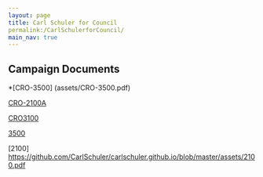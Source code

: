 ```yaml
---
layout: page
title: Carl Schuler for Council
permalink:/CarlSchulerforCouncil/
main_nav: true
---
```

## Campaign Documents

*[CRO-3500] (assets/CRO-3500.pdf)

[CRO-2100A](assets/CRO-2100A.pdf)

[CRO3100](assets/3100.pdf)


[3500](https://github.com/carlschuler.github.io/tree/master/assets/CRO-3500.pdf)

[2100] https://github.com/CarlSchuler/carlschuler.github.io/blob/master/assets/2100.pdf
